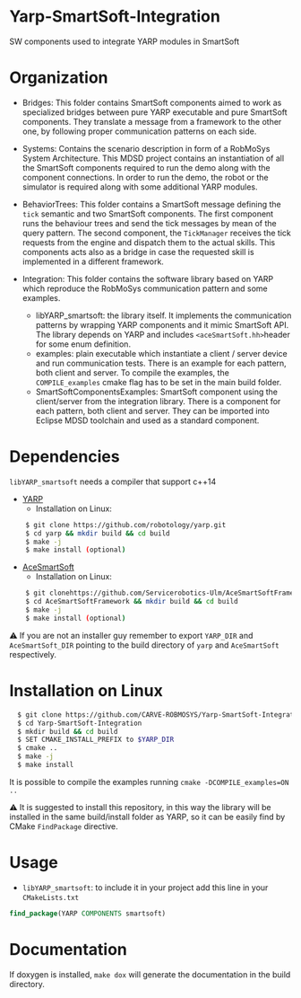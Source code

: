 Yarp-SmartSoft-Integration
==========================

SW components used to integrate YARP modules in SmartSoft

# Organization 
- Bridges: This folder contains SmartSoft components aimed to work as specialized bridges between pure YARP executable and pure SmartSoft components. They translate a message from a framework to the other one, by following proper communication patterns on each side.

- Systems: Contains the scenario description in form of a RobMoSys System Architecture. This MDSD project contains an instantiation of all the SmartSoft components required to run the demo along with the component connections. In order to run the demo, the robot or the simulator is required along with some additional YARP modules.

- BehaviorTrees: This folder contains a SmartSoft message defining the `tick` semantic and two SmartSoft components. The first component runs the behaviour trees and send the tick messages by mean of the query pattern. The second component, the `TickManager` receives the tick requests from the engine and dispatch them to the actual skills. This components acts also as a bridge in case the requested skill is implemented in a different framework.

- Integration: This folder contains the software library based on YARP which reproduce the RobMoSys communication pattern and some examples.
  - libYARP_smartsoft: the library itself. It implements the communication patterns by wrapping YARP components and it mimic SmartSoft API. The library depends on YARP and includes `<aceSmartSoft.hh>`header for some enum definition.
  - examples: plain executable which instantiate a client / server device and run communication tests. There is an example for each pattern, both client and server. To compile the examples, the `COMPILE_examples` cmake flag has to be set in the main build folder.
  - SmartSoftComponentsExamples: SmartSoft component using the client/server from the integration library. There is a component for each pattern, both client and server. They can be imported into Eclipse MDSD toolchain and used as a standard component.


# Dependencies

`libYARP_smartsoft` needs a compiler that support c++14

- [YARP](https://github.com/robotology/yarp)
  - Installation on Linux:
```bash
    $ git clone https://github.com/robotology/yarp.git
    $ cd yarp && mkdir build && cd build
    $ make -j
    $ make install (optional)
```
- [AceSmartSoft](https://github.com/Servicerobotics-Ulm/AceSmartSoftFramework.git)
  - Installation on Linux:
```bash
    $ git clonehttps://github.com/Servicerobotics-Ulm/AceSmartSoftFramework.git
    $ cd AceSmartSoftFramework && mkdir build && cd build
    $ make -j
    $ make install (optional)
```

:warning: If you are not an installer guy remember to export `YARP_DIR` and
`AceSmartSoft_DIR` pointing to the build directory of `yarp` and `AceSmartSoft`
respectively.

# Installation on Linux

```bash
  $ git clone https://github.com/CARVE-ROBMOSYS/Yarp-SmartSoft-Integration
  $ cd Yarp-SmartSoft-Integration
  $ mkdir build && cd build
  $ SET CMAKE_INSTALL_PREFIX to $YARP_DIR
  $ cmake ..
  $ make -j
  $ make install
```
It is possible to compile the examples running `cmake -DCOMPILE_examples=ON ..`

:warning: It is suggested to install this repository, in this way the library
will be installed in the same build/install folder as YARP, so it can be easily find 
by CMake `FindPackage` directive.

# Usage

- `libYARP_smartsoft`: to include it in your project add this line in your `CMakeLists.txt`

```cmake
find_package(YARP COMPONENTS smartsoft)
```

# Documentation

If doxygen is installed, `make dox` will generate the documentation in the build
directory.

